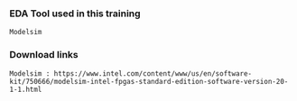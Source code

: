 ### EDA Tool used in this training
    Modelsim
### Download links
    Modelsim : https://www.intel.com/content/www/us/en/software-kit/750666/modelsim-intel-fpgas-standard-edition-software-version-20-1-1.html
